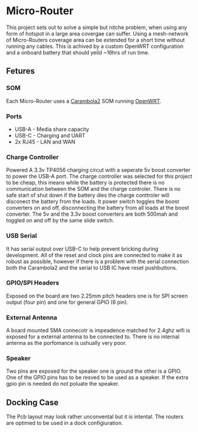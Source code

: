 # Micro-Router
This project sets out to solve a simple but nitche problem, when using any form of hotspot in a large area covergae can suffer. Using a mesh-network of Micro-Routers coverage area can be extended for a short time without running any cables. This is achived by a custom OpenWRT configuration and a onboard battery that should yeild ~16hrs of run time.


## Fetures 


### SOM
Each Micro-Router uses a [Carambola2](https://www.8devices.com/products/carambola-2) SOM running [OpenWRT](https://openwrt.org/). 


### Ports
<ul>
  <li>USB-A - Media share capacity</li>
  <li>USB-C - Charging and UART</li>
  <li>2x RJ45 - LAN and WAN</li>
</ul>

### Charge Controller
Powered A 3.3v TP4056 charging circut with a seperate 5v boost converter to power the USB-A port. The charge controller was selected for this project to be cheap, this means while the battery is protected there is no communication between the SOM and the charge controler. There is no safe start of shut down if the battery dies the charge conttroler will disconect the battery from the loads. It power switch toggles the boost converters on and off, disconnecting the battery from all loads at the boost converter. The 5v and the 3.3v boost converters are both 500mah and toggled on and off by the same slide switch.


### USB Serial
It has serial output over USB-C to help prevent bricking during development. All of the reset and clock pins are connected to make it as robust as possible, however if there is a problem with the serial connection both the Carambola2 and the serial to USB IC have reset pushbuttons. 


### GPIO/SPI Headers
Exposed on the board are two 2.25mm pitch headers one is for SPI screen output (four pin) and one for general GPIO (6 pin).  


### External Antenna
A board mounted SMA connecotr is impeadence matched for 2.4ghz wifi is exposed for a external antenna to be connected to. There is no internal antenna as the porfomance is ushually very poor.


### Speaker
Two pins are exposed for the speaker one is ground the other is a GPIO. One of the GPIO pins has to be resved to be used as a speaker. If the extra gpio pin is needed do not poluate the speaker.

## Docking Case
The Pcb layout may look rather unconvental but it is intental. The routers are optimed to be used in a dock configiuration. 
